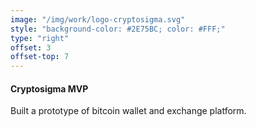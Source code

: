 ```yaml
---
image: "/img/work/logo-cryptosigma.svg"
style: "background-color: #2E75BC; color: #FFF;"
type: "right"
offset: 3
offset-top: 7
---
```

#### Cryptosigma MVP
Built a prototype of bitcoin wallet and exchange platform.
